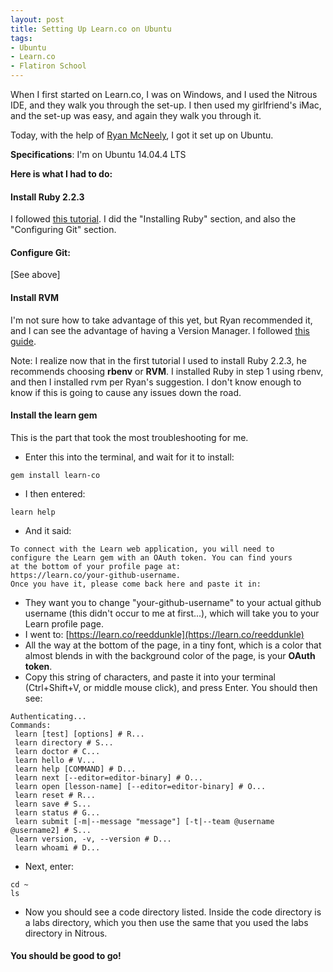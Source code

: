 ```yaml
---
layout: post
title: Setting Up Learn.co on Ubuntu
tags:
- Ubuntu
- Learn.co
- Flatiron School
---
```


When I first started on Learn.co, I was on Windows, and I used the Nitrous IDE, and they walk you through the set-up. I then used my girlfriend's iMac, and the set-up was easy, and again they walk you through it.

Today, with the help of [Ryan McNeely](http://students.learn.co/students/ryan-mcneely.html), I got it set up on Ubuntu.

**Specifications**: I'm on Ubuntu 14.04.4 LTS

**Here is what I had to do:**

#### **Install Ruby 2.2.3**
I followed [this tutorial](https://gorails.com/setup/ubuntu/14.04). I did the "Installing Ruby" section, and also the "Configuring Git" section.

#### **Configure Git**:
[See above]

#### **Install RVM**
I'm not sure how to take advantage of this yet, but Ryan recommended it, and I can see the advantage of having a Version Manager. I followed [this guide](http://www.webupd8.org/2014/11/how-to-install-rvm-ruby-version-manager.html).

Note: I realize now that in the first tutorial I used to install Ruby 2.2.3, he recommends choosing **rbenv** or **RVM**. I installed Ruby in step 1 using rbenv, and then I installed rvm per Ryan's suggestion. I don't know enough to know if this is going to cause any issues down the road.

#### **Install the learn gem**
This is the part that took the most troubleshooting for me.

- Enter this into the terminal, and wait for it to install:

```
gem install learn-co
```

- I then entered:

```
learn help
```

- And it said:

```
To connect with the Learn web application, you will need to
configure the Learn gem with an OAuth token. You can find yours
at the bottom of your profile page at:
https://learn.co/your-github-username.
Once you have it, please come back here and paste it in:
```

- They want you to change "your-github-username" to your actual github username (this didn't occur to me at first...), which will take you to your Learn profile page.
- I went to: [https://learn.co/reeddunkle](https://learn.co/reeddunkle)
- All the way at the bottom of the page, in a tiny font, which is a color that almost blends in with the background color of the page, is your **OAuth token**.
- Copy this string of characters, and paste it into your terminal (Ctrl+Shift+V, or middle mouse click), and press Enter. You should then see:

```
Authenticating...
Commands:
 learn [test] [options] # R...
 learn directory # S...
 learn doctor # C...
 learn hello # V...
 learn help [COMMAND] # D...
 learn next [--editor=editor-binary] # O...
 learn open [lesson-name] [--editor=editor-binary] # O...
 learn reset # R...
 learn save # S...
 learn status # G...
 learn submit [-m|--message "message"] [-t|--team @username @username2] # S...
 learn version, -v, --version # D...
 learn whoami # D...
```
- Next, enter:

```
cd ~
ls
```

- Now you should see a code directory listed. Inside the code directory is a labs directory, which you then use the same that you used the labs directory in Nitrous.

#### You should be good to go!
